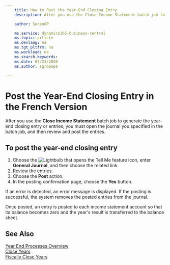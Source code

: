 ```yaml
---
    title: How to Post the Year-End Closing Entry
    description: After you use the Close Income Statement batch job to generate the year-end closing entry or entries, you must open the journal you specified in the batch job, and then review and post the entries.

    author: SorenGP

    ms.service: dynamics365-business-central
    ms.topic: article
    ms.devlang: na
    ms.tgt_pltfrm: na
    ms.workload: na
    ms.search.keywords:
    ms.date: 07/23/2020
    ms.author: sgroespe

---
```

# Post the Year-End Closing Entry in the French Version

After you use the **Close Income Statement** batch job to generate the year-end closing entry or entries, you must open the journal you specified in the batch job, and then review and post the entries.  

## To post the year-end closing entry  

1. Choose the ![Lightbulb that opens the Tell Me feature](../../media/ui-search/search_small.png "Tell me what you want to do") icon, enter **General Journal**, and then choose the related link.  
2. Review the entries.  
3. Choose the **Post** action.  
4. In the posting confirmation page, choose the **Yes** button.  

If an error is detected, an error message is displayed. If the posting is successful, the system removes the posted entries from the journal.  

Once posted, an entry is posted to each income statement account so that its balance becomes zero and the year's result is transferred to the balance sheet.  

## See Also

[Year End Processes Overview](year-end-processes-overview.md)   
[Close Years](how-to-close-years.md)   
[Fiscally Close Years](how-to-fiscally-close-years.md)
